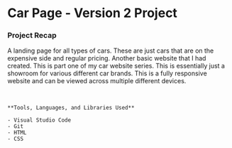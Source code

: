 # Car Page - Version 2 Project

### Project Recap

A landing page for all types of cars. These are just cars that are on the expensive side and regular pricing.
Another basic website that I had created.  This is part one of my car website series. This is essentially just a showroom for various different car brands.
This is a fully responsive website and can be viewed across multiple different devices.

<br>

```
**Tools, Languages, and Libraries Used**

- Visual Studio Code
- Git
- HTML
- CSS
```
